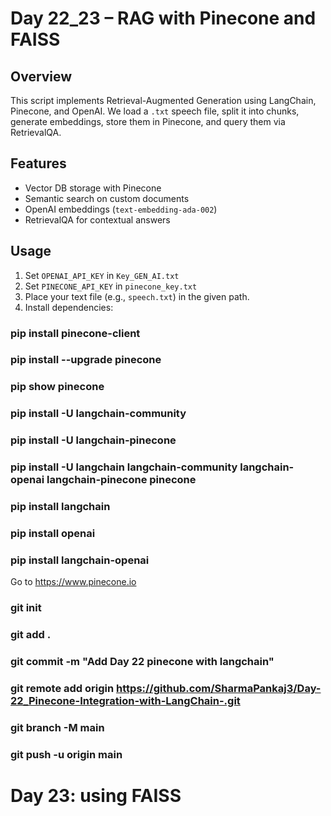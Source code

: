 # Day 22_23 – RAG with Pinecone and FAISS

## Overview
This script implements Retrieval-Augmented Generation using LangChain, Pinecone, and OpenAI.
We load a `.txt` speech file, split it into chunks, generate embeddings, store them in Pinecone, and query them via RetrievalQA.

## Features
- Vector DB storage with Pinecone
- Semantic search on custom documents
- OpenAI embeddings (`text-embedding-ada-002`)
- RetrievalQA for contextual answers

## Usage
1. Set `OPENAI_API_KEY` in `Key_GEN_AI.txt`
2. Set `PINECONE_API_KEY` in `pinecone_key.txt`
3. Place your text file (e.g., `speech.txt`) in the given path.
4. Install dependencies:
### pip install pinecone-client
### pip install --upgrade pinecone
### pip show pinecone
### pip install -U langchain-community
### pip install -U langchain-pinecone
### pip install -U langchain langchain-community langchain-openai langchain-pinecone pinecone
### pip install langchain
### pip install openai
### pip install langchain-openai
 Go to https://www.pinecone.io
### git init
### git add .
### git commit -m "Add Day 22 pinecone with langchain"
### git remote add origin https://github.com/SharmaPankaj3/Day-22_Pinecone-Integration-with-LangChain-.git
### git branch -M main
### git push -u origin main
# Day 23: using FAISS
